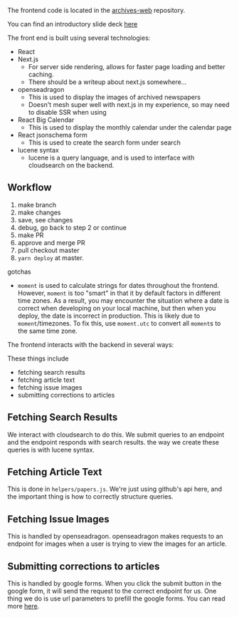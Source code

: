 The frontend code is located in the [archives-web](https://github.com/thestanforddaily/archives-web) repository. 

You can find an introductory slide deck [here](https://docs.google.com/presentation/d/1NwBSJjKjSDomaCoDW--owvon-N3aJZNCX9yaF9KNygk/edit?usp=sharing)

The front end is built using several technologies:

- React
- Next.js
  - For server side rendering, allows for faster page loading and better caching. 
  - There should be a writeup about next.js somewhere...
- openseadragon
  - This is used to display the images of archived newspapers
  - Doesn't mesh super well with next.js in my experience, so may need to disable SSR when using
- React Big Calendar
  - This is used to display the monthly calendar under the calendar page
- React jsonschema form
  - This is used to create the search form under search
- lucene syntax
  - lucene is a query language, and is used to interface with cloudsearch on the backend. 

## Workflow

  1. make branch
  2. make changes
  3. save, see changes
  4. debug, go back to step 2 or continue
  5. make PR
  6. approve and merge PR
  7. pull checkout master 
  8. `yarn deploy` at master.

gotchas

 - `moment` is used to calculate strings for dates throughout the frontend. However, `moment` is too "smart" in that it by default factors in different time zones. As a result, you may encounter the situation where a date is correct when developing on your local machine, but then when you deploy, the date is incorrect in production. This is likely due to `moment`/timezones. To fix this, use `moment.utc` to convert all `moment`s to the same time zone.

The frontend interacts with the backend in several ways:

These things include
- fetching search results
- fetching article text
- fetching issue images
- submitting corrections to articles

## Fetching Search Results
We interact with cloudsearch to do this. We submit queries to an endpoint and the endpoint responds with search results. the way we create these queries is with lucene syntax.

## Fetching Article Text
This is done in `helpers/papers.js`. We're just using github's api here, and the important thing is how to correctly structure queries. 

## Fetching Issue Images
This is handled by openseadragon. openseadragon makes requests to an endpoint for images when a user is trying to view the images for an article.

## Submitting corrections to articles
This is handled by google forms. When you click the submit button in the google form, it will send the request to the correct endpoint for us. One thing we do is use url parameters to prefill the google forms. You can read more [here](https://trevorfox.com/2015/06/dynamically-pre-fill-google-forms-with-mailchimp-merge-tags/).
